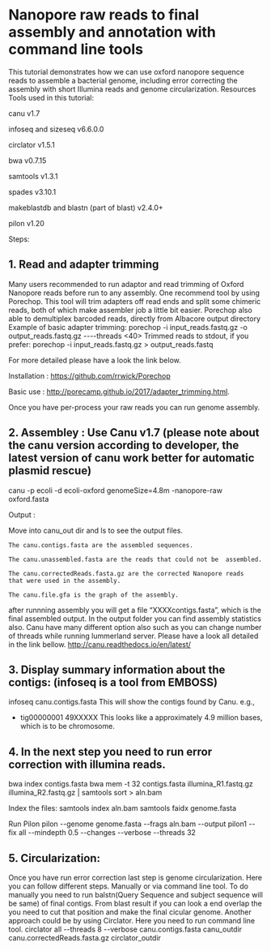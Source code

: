 
# Nanopore raw reads to final assembly and annotation with command line tools


This tutorial demonstrates how we can use oxford nanopore sequence reads to assemble a bacterial genome, including error correcting the assembly with short Illumina reads and genome circularization.
Resources
Tools used in this tutorial:

canu v1.7 

infoseq  and sizeseq v6.6.0.0

circlator v1.5.1

bwa v0.7.15 

samtools v1.3.1

spades v3.10.1

makeblastdb and blastn (part of blast) v2.4.0+

pilon v1.20


Steps:

## 1. Read and adapter trimming

Many users recommended to run adaptor and read trimming of Oxford Nanopore reads before run to any assembly. One recommend tool by using Porechop. This tool will trim adapters off read ends and split some chimeric reads, both of which make assembler job a little bit easier. Porechop also able to demultiplex barcoded reads, directly from Albacore output directory
Example of basic adapter trimming:
porechop -i input_reads.fastq.gz -o output_reads.fastq.gz ----threads <40>
Trimmed reads to stdout, if you prefer:
porechop -i input_reads.fastq.gz > output_reads.fastq

For more detailed please have a look the link below.

Installation : https://github.com/rrwick/Porechop

Basic use : http://porecamp.github.io/2017/adapter_trimming.html. 

Once you have per-process your raw reads you can run genome assembly.

## 2. Assembley : Use Canu v1.7 (please note about the canu version according to developer, the latest version of canu work better for automatic plasmid rescue)

<your path where canu installed> canu -p ecoli -d ecoli-oxford genomeSize=4.8m -nanopore-raw oxford.fasta

Output : 


Move 	into canu_out dir and ls 	to 	see the output files.
	
	The canu.contigs.fasta are the assembled sequences.
	
	The canu.unassembled.fasta are the reads that could not be 	assembled.
	
	The canu.correctedReads.fasta.gz are the corrected Nanopore reads 	that were used in the assembly.
	
	The canu.file.gfa is the graph of the assembly.
after runnning assembly you will get a file “XXXXcontigs.fasta”, which is the final assembled output. In the output folder you can find assembly statistics also. Canu have many different option also such as you can change number of  threads while running lummerland server. Please have a look all detailed in the link bellow.  http://canu.readthedocs.io/en/latest/


## 3. Display summary information about the contigs: (infoseq is a tool from EMBOSS)

infoseq canu.contigs.fasta
	This will show the contigs found by Canu. e.g.,
   - tig00000001   49XXXXX
This looks like a approximately 4.9 million bases, which is to be chromosome.

## 4. In the next step you need to run error correction with illumina reads. 
 
bwa index contigs.fasta 
bwa mem -t 32 contigs.fasta illumina_R1.fastq.gz illumina_R2.fastq.gz | samtools sort > aln.bam

Index the files:
samtools index aln.bam 
samtools faidx genome.fasta

Run Pilon
pilon --genome genome.fasta --frags aln.bam --output pilon1 --fix all --mindepth 0.5 --changes --verbose --threads 32


## 5. Circularization:
Once you have run error correction last step is genome circularization. Here you can follow different steps. Manually or via command line tool. To do manually you need to run balstn(Query Sequence and subject sequence will be same) of final contigs. From blast result if you can look a end overlap the you need to cut that position and make the final cicular genome. Another approach could be by using Circlator. Here you need to run command line tool. 
circlator all --threads 8 --verbose canu.contigs.fasta canu_outdir canu.correctedReads.fasta.gz circlator_outdir


